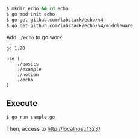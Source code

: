 ```bash
$ mkdir echo && cd echo
$ go mod init echo
$ go get github.com/labstack/echo/v4
$ go get github.com/labstack/echo/v4/middleware
```

Add `./echo` to go.work

```
go 1.20

use (
	./basics
	./example
	./notion
	./echo
)

```

## Execute

```bash
$ go run sample.go
```

Then, access to [http://localhost:1323/](http://localhost:1323/)
